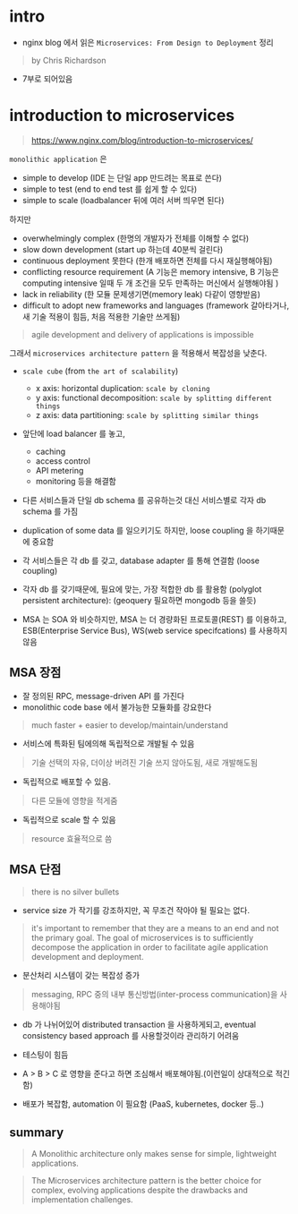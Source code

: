 # intro
- nginx blog 에서 읽은 `Microservices: From Design to Deployment` 정리
> by Chris Richardson
- 7부로 되어있음

# introduction to microservices
> https://www.nginx.com/blog/introduction-to-microservices/

`monolithic application` 은 
- simple to develop (IDE 는 단일 app 만드려는 목표로 쓴다)
- simple to test (end to end test 를 쉽게 할 수 있다)
- simple to scale (loadbalancer 뒤에 여러 서버 띄우면 된다)

하지만 
- overwhelmingly complex (한명의 개발자가 전체를 이해할 수 없다)
- slow down development (start up 하는데 40분씩 걸린다)
- continuous deployment 못한다 (한개 배포하면 전체를 다시 재실행해야됨)
- conflicting resource requirement (A 기능은 memory intensive, B 기능은 computing intensive 일때 두 개 조건을 모두 만족하는 머신에서 실행해야됨 )
- lack in reliability (한 모듈 문제생기면(memory leak) 다같이 영향받음)
- difficult to adopt new frameworks and languages (framework 갈아타거나, 새 기술 적용이 힘듬, 처음 적용한 기술만 쓰게됨)
> agile development and delivery of applications is impossible 

그래서 `microservices architecture pattern` 을 적용해서 복잡성을 낮춘다. 

- `scale cube` (from `the art of scalability`)
  - x axis: horizontal duplication: `scale by cloning`
  - y axis: functional decomposition: `scale by splitting different things`
  - z axis: data partitioning: `scale by splitting similar things`

- 앞단에 load balancer 를 놓고, 
  - caching 
  - access control 
  - API metering 
  - monitoring 
등을 해결함

- 다른 서비스들과 단일 db schema 를 공유하는것 대신 서비스별로 각자 db schema 를 가짐
- duplication of some data 를 일으키기도 하지만, loose coupling 을 하기때문에 중요함 
- 각 서비스들은 각 db 를 갖고, database adapter 를 통해 연결함 (loose coupling)
- 각자 db 를 갖기때문에, 필요에 맞는, 가장 적합한 db 를 활용함 (polyglot persistent architecture): (geoquery 필요하면 mongodb 등을 쓸듯)

- MSA 는 SOA 와 비슷하지만, MSA 는 더 경량화된 프로토콜(REST) 를 이용하고, ESB(Enterprise Service Bus), WS(web service specifcations) 를 사용하지 않음 

## MSA 장점 

- 잘 정의된 RPC, message-driven API 를 가진다 
- monolithic code base 에서 불가능한 모듈화를 강요한다 
> much faster + easier to develop/maintain/understand

- 서비스에 특화된 팀에의해 독립적으로 개발될 수 있음 
> 기술 선택의 자유, 더이상 버려진 기술 쓰지 않아도됨, 새로 개발해도됨 

- 독립적으로 배포할 수 있음. 
> 다른 모듈에 영향을 적게줌

- 독립적으로 scale 할 수 있음 
> resource 효율적으로 씀 

## MSA 단점 

> there is no silver bullets

- service size 가 작기를 강조하지만, 꼭 무조건 작아야 될 필요는 없다. 
> it's important to remember that they are a means to an end and not the primary goal.
> The goal of microservices is to sufficiently decompose the application in order to facilitate agile application development and deployment.

- 분산처리 시스템이 갖는 복잡성 증가 
> messaging, RPC 중의 내부 통신방법(inter-process communication)을 사용해야됨 

- db 가 나뉘어있어 distributed transaction 을 사용하게되고, eventual consistency based approach 를 사용할것이라 관리하기 어려움 

- 테스팅이 힘듬

- A > B > C 로 영향을 준다고 하면 조심해서 배포해야됨.(이런일이 상대적으로 적긴함)

- 배포가 복잡함, automation 이 필요함 (PaaS, kubernetes, docker 등..)


## summary 

> A Monolithic architecture only makes sense for simple, lightweight applications.

> The Microservices architecture pattern is the better choice for complex, evolving applications despite the drawbacks and implementation challenges.


